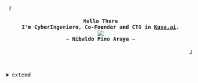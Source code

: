 <!-- Inspiration: https://github.com/rxyhn-->

<!-- Profile -->
<p align="left"><strong><samp>「</samp></strong></p>
  <p align="center">
    <samp>
      <b>
        Hello There
      <br>
        I'm CyberIngeniero,  Co-Founder and CTO in <a href="https://www.kuva.ai">Kuva.ai</a>.
      </b>
   <br>
        <image src="https://readme-typing-svg.herokuapp.com?font=Iosevka&size=16&color=E10404&vcenter=true&width=416&height=45&lines=I+code+Artificial+inteligence+Apps+with+Statistics+Support.">
   <br>
   <b>
        ~ Nibaldo Pino Araya ~
   </b>
    </samp>
  </p>
<p align="right"><strong><samp>」</samp></strong></p>

<p align="center">
  <br>
  <details>
  <summary>
    <samp>
      extend
    </samp>
  </summary>
</p>

<h2></h2><br>

<!-- Contact Me -->
<p align="center">
  <samp>
        <a href="https://www.linkedin.com/in/nibaldopinoaraya/" target="_blank"><img alt="Linkedin" src="https://img.shields.io/badge/Linkedin-0072b1.svg?style=for-the-badge&logo=Linkedin&logoColor=white"></a></a>
            <a href="mailto:nibaldo.pino.araya@gmail.com" target="_blank"><img alt="Gmail" src="https://img.shields.io/badge/Gmail-D14836?style=for-the-badge&logo=gmail&logoColor=white"></a></a>
               <a href="https://twitter.com/CyberMath4" target="_blank"><img alt="Twitter" src="https://img.shields.io/badge/Twitter-1D9BF0.svg?style=for-the-badge&logo=Twitter&logoColor=white"></a></a>
    <a href="https://instagram.com/cyberingeniero" target="_blank"><img alt="Telegram" src="https://img.shields.io/badge/Instagram-E4405F?style=for-the-badge&logo=instagram&logoColor=white"></a>
  </samp>
</p>

<h2></h2><br>

<!-- More Information -->
<h3 align="center">Hi 👋, I'm Nibaldo</h3>
<h4 align="center">Co-Founder and CTO in 🚀 <a href="https://www.kuva.ai">Kuva.ai</a>.</h4>
<h6 align="center">Data Scientist | MSc Statistics | Math Teacher | Bachelor Engineering Sciences</h6>



## 👨‍💻 About Me


```python
#!/usr/bin/python
# -*- coding: utf-8 -*-

class DataScientist:
    def __init__(self):
        self.name = "Nibaldo Pino Araya"
        self.role = "Statistician & Data Scientist"
        self.current_work = "Lead Actuarial Data Scientist."
        self.current_work_place = "HDI Seguros Chile"
        self.current_learning = ["Jetson IA Certification","Master Full Stack Web Development"]
        self.personal_website = ""
        self.interests= ["python","ML","DL","IA","Statistics"]
        self.language_spoken = ["es_ES", "en_US"]

    def say_hi(self):
        print("Thanks for dropping by.")

me = DataScientist()
me.say_hi()
```

## 🔧 Technologies & Tools

![](https://img.shields.io/badge/OS-Linux-informational?style=flat&logo=linux&logoColor=white&color=6aa6f8) ![](https://img.shields.io/badge/Git-Bash-informational?style=flat&logo=git&logoColor=white&color=6aa6f8) ![](https://img.shields.io/badge/Shell-Bash-informational?style=flat&logo=gnu-bash&logoColor=white&color=6aa6f8) ![](https://img.shields.io/badge/Editor-VS_Code-informational?style=flat&logo=visual-studio-code&logoColor=white&color=6aa6f8)
 ![](https://img.shields.io/badge/Code-Python-informational?style=flat&logo=python&logoColor=white&color=6aa6f8)   ![](https://img.shields.io/badge/Code-JavaScript-informational?style=flat&logo=javascript&logoColor=white&color=6aa6f8) ![](https://img.shields.io/badge/Code-Typescript-informational?style=flat&logo=typescript&logoColor=white&color=6aa6f8)  ![](https://img.shields.io/badge/Code-React-informational?style=flat&logo=react&logoColor=white&color=6aa6f8) ![](https://img.shields.io/badge/Code-Scala-informational?style=flat&logo=scala&logoColor=white&color=6aa6f8)
  ![](https://img.shields.io/badge/Tools-PostgreSQL-informational?style=flat&logo=postgresql&logoColor=white&color=6aa6f8) ![](https://img.shields.io/badge/Tools-OracleQL-informational?style=flat&logo=oracle&logoColor=white&color=6aa6f8) ![](https://img.shields.io/badge/Tools-MySQL-informational?style=flat&logo=mysql&logoColor=white&color=6aa6f8) ![](https://img.shields.io/badge/Tools-MongoDB-informational?style=flat&logo=mongodb&logoColor=white&color=6aa6f8)    ![](https://img.shields.io/badge/Tools-MariaDB-informational?style=flat&logo=mariadb&logoColor=white&color=6aa6f8)  
 ![](https://img.shields.io/badge/Tools-Scikitlearn-informational?style=flat&logo=scikitlearn&logoColor=white&color=6aa6f8)![](https://img.shields.io/badge/Tools-Tensorflow-informational?style=flat&logo=tensorflow&logoColor=white&color=6aa6f8) ![](https://img.shields.io/badge/Tools-Pytorch-informational?style=flat&logo=pytorch&logoColor=white&color=6aa6f8)![](https://img.shields.io/badge/Tools-OpenCV-informational?style=flat&logo=openCV&logoColor=white&color=6aa6f8) ![](https://img.shields.io/badge/Tools-Selenium-informational?style=flat&logo=selenium&logoColor=white&color=6aa6f8) ![](https://img.shields.io/badge/Tools-Flask-informational?style=flat&logo=flask&logoColor=white&color=6aa6f8) ![](https://img.shields.io/badge/Tools-Django-informational?style=flat&logo=django&logoColor=white&color=6aa6f8) ![](https://img.shields.io/badge/Tools-FastAPI-informational?style=flat&logo=fastapi&logoColor=white&color=6aa6f8)
 ![](https://img.shields.io/badge/Tools-Docker-informational?style=flat&logo=docker&logoColor=white&color=6aa6f8) ![](https://img.shields.io/badge/Tools-Kubernetes-informational?style=flat&logo=kubernetes&logoColor=white&color=6aa6f8) 

## 🔥 Github Stats
<!-- Github Stats -->
<p align="center">
  <samp>
       <img src="https://komarev.com/ghpvc/?username=cyberingeniero&color=E10404&style=flat" alt="CyberIngeniero" /> 
       <img src="http://img.shields.io/badge/Code%20Time-1%2C688%20hrs%2011%20mins-E10404" alt="CyberIngeniero"/> 
       <img src="https://img.shields.io/badge/From%20Hello%20World%20I%27ve%20Written-1%20Million%20lines%20of%20code-E10404" alt="CyberIngeniero"/> 
  </samp>
</p>

<p align="center">
  <samp>
    <details>
      <summary>My Profile Stats</summary>
        <br>
        <img alt="GitHub Stats" src="https://github-readme-stats.vercel.app/api?username=CyberIngeniero&show_icons=true&include_all_commits=true&count_private=true&hide=issues&hide_border=true&theme=codeSTACKr&custom_title=CyberIngeniero Github Stats"/>
    </details>
 </p>
 <p align="center">
  <details> 
      <summary>My Most Used Languages</summary>
        <br>
        <img alt="Top Language" src="https://github-readme-stats.vercel.app/api/top-langs/?username=CyberIngeniero&layout=compact&hide_border=true&theme=codeSTACKr"/>
        <br>
        <b>Note:</b> Top languages is only a metric of the languages my public code consists of and doesn't reflect experience or skill level.
    </details>
  </samp>
</p>
</details>
